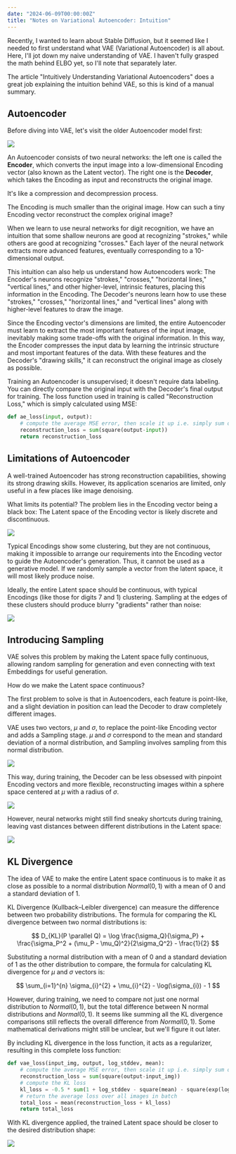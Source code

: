```yaml
---
date: "2024-06-09T00:00:00Z"
title: "Notes on Variational Autoencoder: Intuition"
---
```


Recently, I wanted to learn about Stable Diffusion, but it seemed like I needed to first understand what VAE (Variational Autoencoder) is all about. Here, I'll jot down my naive understanding of VAE. I haven't fully grasped the math behind ELBO yet, so I'll note that separately later.

The article "Intuitively Understanding Variational Autoencoders" does a great job explaining the intuition behind VAE, so this is kind of a manual summary.

## Autoencoder

Before diving into VAE, let's visit the older Autoencoder model first:

![](/images/2024-06-09-autoencoder.png)

An Autoencoder consists of two neural networks: the left one is called the **Encoder**, which converts the input image into a low-dimensional Encoding vector (also known as the Latent vector). The right one is the **Decoder**, which takes the Encoding as input and reconstructs the original image.

It's like a compression and decompression process.

The Encoding is much smaller than the original image. How can such a tiny Encoding vector reconstruct the complex original image?

When we learn to use neural networks for digit recognition, we have an intuition that some shallow neurons are good at recognizing "strokes," while others are good at recognizing "crosses." Each layer of the neural network extracts more advanced features, eventually corresponding to a 10-dimensional output.

This intuition can also help us understand how Autoencoders work: The Encoder's neurons recognize "strokes," "crosses," "horizontal lines," "vertical lines," and other higher-level, intrinsic features, placing this information in the Encoding. The Decoder's neurons learn how to use these "strokes," "crosses," "horizontal lines," and "vertical lines" along with higher-level features to draw the image.

Since the Encoding vector's dimensions are limited, the entire Autoencoder must learn to extract the most important features of the input image, inevitably making some trade-offs with the original information. In this way, the Encoder compresses the input data by learning the intrinsic structure and most important features of the data. With these features and the Decoder's "drawing skills," it can reconstruct the original image as closely as possible.

Training an Autoencoder is unsupervised; it doesn't require data labeling. You can directly compare the original input with the Decoder's final output for training. The loss function used in training is called "Reconstruction Loss," which is simply calculated using MSE:

```python
def ae_loss(input, output):
	# compute the average MSE error, then scale it up i.e. simply sum on all axes
	reconstruction_loss = sum(square(output-input))
	return reconstruction_loss
```

## Limitations of Autoencoder

A well-trained Autoencoder has strong reconstruction capabilities, showing its strong drawing skills. However, its application scenarios are limited, only useful in a few places like image denoising.

What limits its potential? The problem lies in the Encoding vector being a black box: The Latent space of the Encoding vector is likely discrete and discontinuous.

![](/images/2024-06-06-autoencoder-latent.png)

Typical Encodings show some clustering, but they are not continuous, making it impossible to arrange our requirements into the Encoding vector to guide the Autoencoder's generation. Thus, it cannot be used as a generative model. If we randomly sample a vector from the latent space, it will most likely produce noise.

Ideally, the entire Latent space should be continuous, with typical Encodings (like those for digits 7 and 1) clustering. Sampling at the edges of these clusters should produce blurry "gradients" rather than noise:

![](/images/2024-06-09-autoencoder-gen.png)

## Introducing Sampling

VAE solves this problem by making the Latent space fully continuous, allowing random sampling for generation and even connecting with text Embeddings for useful generation.

How do we make the Latent space continuous?

The first problem to solve is that in Autoencoders, each feature is point-like, and a slight deviation in position can lead the Decoder to draw completely different images.

VAE uses two vectors, $\mu$ and $\sigma$, to replace the point-like Encoding vector and adds a Sampling stage. $\mu$ and $\sigma$ correspond to the mean and standard deviation of a normal distribution, and Sampling involves sampling from this normal distribution.

![](/images/2024-06-09-vae-sampling.png)

This way, during training, the Decoder can be less obsessed with pinpoint Encoding vectors and more flexible, reconstructing images within a sphere space centered at $\mu$ with a radius of $\sigma$.

![](/images/2024-06-09-vae-norma.png)

However, neural networks might still find sneaky shortcuts during training, leaving vast distances between different distributions in the Latent space:

![](/images/2024-06-09-vae-bad-distribution.png)

## KL Divergence

The idea of VAE to make the entire Latent space continuous is to make it as close as possible to a normal distribution $Normal(0, 1)$ with a mean of 0 and a standard deviation of 1.

KL Divergence (Kullback–Leibler divergence) can measure the difference between two probability distributions. The formula for comparing the KL divergence between two normal distributions is:

$$
D_{KL}(P \parallel Q) = \log \frac{\sigma_Q}{\sigma_P} + \frac{\sigma_P^2 + (\mu_P - \mu_Q)^2}{2\sigma_Q^2} - \frac{1}{2}
$$

Substituting a normal distribution with a mean of 0 and a standard deviation of 1 as the other distribution to compare, the formula for calculating KL divergence for $\mu$ and $\sigma$ vectors is:

$$
\sum_{i=1}^{n} \sigma_{i}^{2} + \mu_{i}^{2} - \log(\sigma_{i}) - 1
$$

However, during training, we need to compare not just one normal distribution to $Normal(0, 1)$, but the total difference between N normal distributions and $Normal(0,1)$. It seems like summing all the KL divergence comparisons still reflects the overall difference from $Normal(0, 1)$. Some mathematical derivations might still be unclear, but we'll figure it out later.

By including KL divergence in the loss function, it acts as a regularizer, resulting in this complete loss function:

```python
def vae_loss(input_img, output, log_stddev, mean):
	# compute the average MSE error, then scale it up i.e. simply sum on all axes
	reconstruction_loss = sum(square(output-input_img))
	# compute the KL loss
	kl_loss = -0.5 * sum(1 + log_stddev - square(mean) - square(exp(log_stddev)), axis=-1)
	# return the average loss over all images in batch
	total_loss = mean(reconstruction_loss + kl_loss)
	return total_loss
```

With KL divergence applied, the trained Latent space should be closer to the desired distribution shape:

![](/images/2024-06-09-vae-expected.png)

